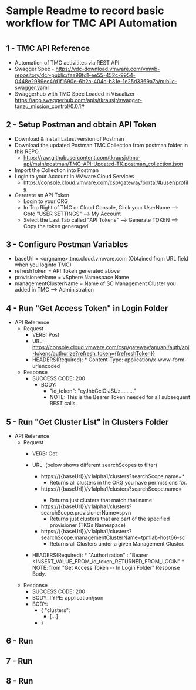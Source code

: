 # Sample Readme to record basic workflow for TMC API Automation
#
#

## 1 - TMC API Reference
- Automation of TMC activitites via REST API
- Swagger Spec - https://vdc-download.vmware.com/vmwb-repository/dcr-public/faa99fd1-ee55-452c-9954-0448e2989ec4/d1f1690e-6b2a-404c-b31e-1e25d3369a7a/public-swagger.yaml
- Swaggerhub with TMC Spec Loaded in Visualizer - https://app.swaggerhub.com/apis/tkrausjr/swagger-tanzu_mission_control/0.0.1#


## 2 - Setup Postman and obtain API Token 
* Download & Install Latest version of Postman
* Download the updated Postman TMC Collection from postman folder in this REPO.
	* https://raw.githubusercontent.com/tkrausjr/tmc-api/main/postman/TMC-API-Updated-TK.postman_collection.json
* Import the Collection into Postman
* Login to your Account in VMware Cloud Services
	* https://console.cloud.vmware.com/csp/gateway/portal/#/user/profile
* Gererate an API Token
	* Login to your ORG
	* In Top Right of TMC or Cloud Console, Click your UserName --> Goto "USER SETTINGS" --> My Account
	* Select the Last Tab called "API Tokens" --> Generate TOKEN --> Copy the token generaged.


## 3 - Configure Postman Variables
* baseUrl = \<orgname\>.tmc.cloud.vmware.com (Obtained from URL field when you loginto TMC)
* refreshToken = API Token generated above
* provisionerName = vSphere Namespace Name 
* managementClusterName = Name of SC Management Cluster you added in TMC --> Administration
      

## 4 - Run "Get Access Token"  in Login Folder
* API Reference
	* Request
 		* VERB: Post
		* URL: https://console.cloud.vmware.com/csp/gateway/am/api/auth/api-tokens/authorize?refresh_token={{refreshToken}}
  		* HEADERS(Required):
    			* Content-Type:  application/x-www-form-urlencoded
   	* Response
   		* SUCCESS CODE: 200
   	    	* BODY:
   	     		* "id_token": "eyJhbGciOiJSUz........."
   	      		* NOTE: This is the Bearer Token needed for all subsequent REST calls.




## 5 - Run "Get Cluster List"  in Clusters Folder
* API Reference
	* Request
 		* VERB: Get
		* URL: (below shows different searchScopes to filter)
  			* https://{{baseUrl}}/v1alpha1/clusters?searchScope.name=*
				* Returns all clusters in the ORG you have permissions for.  
			* https://{{baseUrl}}/v1alpha1/clusters?searchScope.name=<cluster-name>
				* Returns just clusters that match that name
			* https://{{baseUrl}}/v1alpha1/clusters?searchScope.provisionerName=spvn
				* Returns just clusters that are part of the specified provisioner (TKGs Namespace)
			* https://{{baseUrl}}/v1alpha1/clusters?searchScope.managementClusterName=tpmlab-host66-sc
				* Returns all Clusters under a given Management Cluster.
    
  		* HEADERS(Required):
    			* "Authorization" : "Bearer <INSERT_VALUE_FROM_id_token_RETURNED_FROM_LOGIN"
				* NOTE: from "Get Access Token -- In Login Folder" Response Body.
   	* Response
   		* SUCCESS CODE: 200
		* BODY_TYPE:  application/json
		* BODY:   
			* { "clusters":
				* [...]
			* }
   	          
## 6 - Run
## 7 - Run
## 8 - Run
